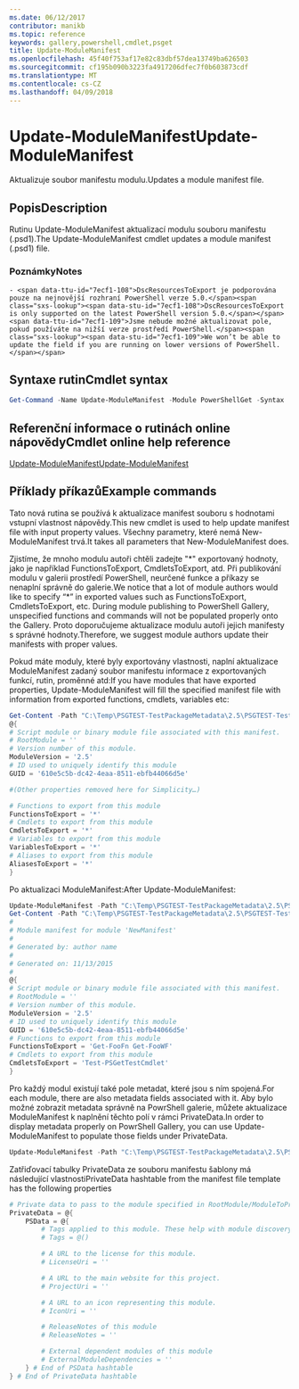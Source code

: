 ```yaml
---
ms.date: 06/12/2017
contributor: manikb
ms.topic: reference
keywords: gallery,powershell,cmdlet,psget
title: Update-ModuleManifest
ms.openlocfilehash: 45f40f753af17e82c83dbf57dea13749ba626503
ms.sourcegitcommit: cf195b090b3223fa4917206dfec7f0b603873cdf
ms.translationtype: MT
ms.contentlocale: cs-CZ
ms.lasthandoff: 04/09/2018
---
```

# <a name="update-modulemanifest"></a><span data-ttu-id="7ecf1-103">Update-ModuleManifest</span><span class="sxs-lookup"><span data-stu-id="7ecf1-103">Update-ModuleManifest</span></span>
<span data-ttu-id="7ecf1-104">Aktualizuje soubor manifestu modulu.</span><span class="sxs-lookup"><span data-stu-id="7ecf1-104">Updates a module manifest file.</span></span>

## <a name="description"></a><span data-ttu-id="7ecf1-105">Popis</span><span class="sxs-lookup"><span data-stu-id="7ecf1-105">Description</span></span>

<span data-ttu-id="7ecf1-106">Rutinu Update-ModuleManifest aktualizací modulu souboru manifestu (.psd1).</span><span class="sxs-lookup"><span data-stu-id="7ecf1-106">The Update-ModuleManifest cmdlet updates a module manifest (.psd1) file.</span></span>

### <a name="notes"></a><span data-ttu-id="7ecf1-107">Poznámky</span><span class="sxs-lookup"><span data-stu-id="7ecf1-107">Notes</span></span>
    - <span data-ttu-id="7ecf1-108">DscResourcesToExport je podporována pouze na nejnovější rozhraní PowerShell verze 5.0.</span><span class="sxs-lookup"><span data-stu-id="7ecf1-108">DscResourcesToExport is only supported on the latest PowerShell version 5.0.</span></span> <span data-ttu-id="7ecf1-109">Jsme nebude možné aktualizovat pole, pokud používáte na nižší verze prostředí PowerShell.</span><span class="sxs-lookup"><span data-stu-id="7ecf1-109">We won’t be able to update the field if you are running on lower versions of PowerShell.</span></span>

## <a name="cmdlet-syntax"></a><span data-ttu-id="7ecf1-110">Syntaxe rutin</span><span class="sxs-lookup"><span data-stu-id="7ecf1-110">Cmdlet syntax</span></span>
```powershell
Get-Command -Name Update-ModuleManifest -Module PowerShellGet -Syntax
```

## <a name="cmdlet-online-help-reference"></a><span data-ttu-id="7ecf1-111">Referenční informace o rutinách online nápovědy</span><span class="sxs-lookup"><span data-stu-id="7ecf1-111">Cmdlet online help reference</span></span>

[<span data-ttu-id="7ecf1-112">Update-ModuleManifest</span><span class="sxs-lookup"><span data-stu-id="7ecf1-112">Update-ModuleManifest</span></span>](http://go.microsoft.com/fwlink/?LinkId=619311)

## <a name="example-commands"></a><span data-ttu-id="7ecf1-113">Příklady příkazů</span><span class="sxs-lookup"><span data-stu-id="7ecf1-113">Example commands</span></span>

<span data-ttu-id="7ecf1-114">Tato nová rutina se používá k aktualizace manifest souboru s hodnotami vstupní vlastnost nápovědy.</span><span class="sxs-lookup"><span data-stu-id="7ecf1-114">This new cmdlet is used to help update manifest file with input property values.</span></span> <span data-ttu-id="7ecf1-115">Všechny parametry, které nemá New-ModuleManifest trvá.</span><span class="sxs-lookup"><span data-stu-id="7ecf1-115">It takes all parameters that New-ModuleManifest does.</span></span>

<span data-ttu-id="7ecf1-116">Zjistíme, že mnoho modulu autoři chtěli zadejte "\*" exportovaný hodnoty, jako je například FunctionsToExport, CmdletsToExport, atd. Při publikování modulu v galerii prostředí PowerShell, neurčené funkce a příkazy se nenaplní správně do galerie.</span><span class="sxs-lookup"><span data-stu-id="7ecf1-116">We notice that a lot of module authors would like to specify “\*” in exported values such as FunctionsToExport, CmdletsToExport, etc. During module publishing to PowerShell Gallery, unspecified functions and commands will not be populated properly onto the Gallery.</span></span> <span data-ttu-id="7ecf1-117">Proto doporučujeme aktualizace modulu autoři jejich manifesty s správné hodnoty.</span><span class="sxs-lookup"><span data-stu-id="7ecf1-117">Therefore, we suggest module authors update their manifests with proper values.</span></span>

<span data-ttu-id="7ecf1-118">Pokud máte moduly, které byly exportovány vlastnosti, naplní aktualizace ModuleManifest zadaný soubor manifestu informace z exportovaných funkcí, rutin, proměnné atd:</span><span class="sxs-lookup"><span data-stu-id="7ecf1-118">If you have modules that have exported properties, Update-ModuleManifest will fill the specified manifest file with information from exported functions, cmdlets, variables etc:</span></span>
```powershell
Get-Content -Path "C:\Temp\PSGTEST-TestPackageMetadata\2.5\PSGTEST-TestPackageMetadata.psd1"
@{
# Script module or binary module file associated with this manifest.
# RootModule = ''
# Version number of this module.
ModuleVersion = '2.5'
# ID used to uniquely identify this module
GUID = '610e5c5b-dc42-4eaa-8511-ebfb44066d5e'

#(Other properties removed here for Simplicity…)

# Functions to export from this module
FunctionsToExport = '*'
# Cmdlets to export from this module
CmdletsToExport = '*'
# Variables to export from this module
VariablesToExport = '*'
# Aliases to export from this module
AliasesToExport = '*'
}
```

<span data-ttu-id="7ecf1-119">Po aktualizaci ModuleManifest:</span><span class="sxs-lookup"><span data-stu-id="7ecf1-119">After Update-ModuleManifest:</span></span>
```powershell
Update-ModuleManifest -Path "C:\Temp\PSGTEST-TestPackageMetadata\2.5\PSGTEST-TestPackageMetadata.psd1"
Get-Content -Path "C:\Temp\PSGTEST-TestPackageMetadata\2.5\PSGTEST-TestPackageMetadata.psd1"
#
# Module manifest for module 'NewManifest'
#
# Generated by: author name
#
# Generated on: 11/13/2015
#
@{
# Script module or binary module file associated with this manifest.
# RootModule = ''
# Version number of this module.
ModuleVersion = '2.5'
# ID used to uniquely identify this module
GUID = '610e5c5b-dc42-4eaa-8511-ebfb44066d5e'
# Functions to export from this module
FunctionsToExport = 'Get-FooFn Get-FooWF'
# Cmdlets to export from this module
CmdletsToExport = 'Test-PSGetTestCmdlet'
}
```

<span data-ttu-id="7ecf1-120">Pro každý modul existují také pole metadat, které jsou s ním spojená.</span><span class="sxs-lookup"><span data-stu-id="7ecf1-120">For each module, there are also metadata fields associated with it.</span></span> <span data-ttu-id="7ecf1-121">Aby bylo možné zobrazit metadata správně na PowrShell galerie, můžete aktualizace ModuleManifest k naplnění těchto polí v rámci PrivateData.</span><span class="sxs-lookup"><span data-stu-id="7ecf1-121">In order to display metadata properly on PowrShell Gallery, you can use Update-ModuleManifest to populate those fields under PrivateData.</span></span>

```powershell
Update-ModuleManifest -Path "C:\Temp\PSGTEST-TestPackageMetadata\2.5\PSGTEST-TestPackageMetadata.psd1" -Tags "Tag1" -LicenseUri "http://license.com" -ProjectUri "http://project.com" -IconUri "http://icon.com" -ReleaseNotes "Test module"
```

<span data-ttu-id="7ecf1-122">Zatřiďovací tabulky PrivateData ze souboru manifestu šablony má následující vlastnosti</span><span class="sxs-lookup"><span data-stu-id="7ecf1-122">PrivateData hashtable from the manifest file template has the following properties</span></span>

```powershell
# Private data to pass to the module specified in RootModule/ModuleToProcess. This may also contain a PSData hashtable with additional module metadata used by PowerShell.
PrivateData = @{
    PSData = @{
        # Tags applied to this module. These help with module discovery in online galleries.
        # Tags = @()

        # A URL to the license for this module.
        # LicenseUri = ''

        # A URL to the main website for this project.
        # ProjectUri = ''

        # A URL to an icon representing this module.
        # IconUri = ''

        # ReleaseNotes of this module
        # ReleaseNotes = ''

        # External dependent modules of this module
        # ExternalModuleDependencies = ''
    } # End of PSData hashtable
} # End of PrivateData hashtable
```